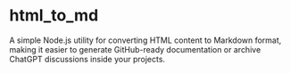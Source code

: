 # html_to_md
A simple Node.js utility for converting HTML content to Markdown format, making it easier to generate GitHub-ready documentation or archive ChatGPT discussions inside your projects.
